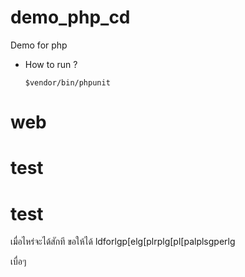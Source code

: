 demo_php_cd
===========

Demo for php


* How to run ?

  ```
  $vendor/bin/phpunit
  ```
# web
# test
# test
เมื่อไหร่จะได้สักที
ขอให้ได้
ldforlgp[elg[plrplg[pl[palplsgperlg


เบื่อๆ
